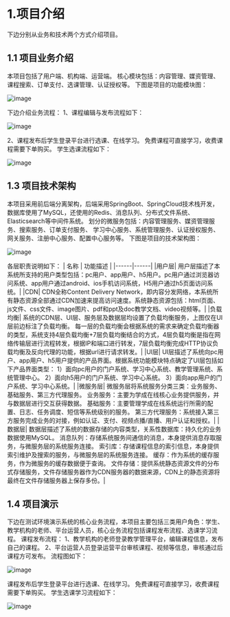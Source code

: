 # 1.项目介绍
下边分别从业务和技术两个方式介绍项目。
## 1.1 项目业务介绍
本项目包括了用户端、机构端、运营端。
核心模块包括：内容管理、媒资管理、课程搜索、订单支付、选课管理、认证授权等。
下图是项目的功能模块图：

![image](https://user-images.githubusercontent.com/60811406/236105592-9b6888b1-818e-4933-a57d-a6a47b650b24.png)

下边介绍业务流程：
1、课程编辑与发布流程如下：

![image](https://user-images.githubusercontent.com/60811406/236105653-deb7b419-cb75-426f-8416-cec2e47803c0.png)

2、课程发布后学生登录平台进行选课、在线学习。
免费课程可直接学习，收费课程需要下单购买。
学生选课流程如下：

![image](https://user-images.githubusercontent.com/60811406/236105733-f5e3dc19-09f1-4c3b-8804-01279d61dad9.png)

## 1.3 项目技术架构
本项目采用前后端分离架构，后端采用SpringBoot、SpringCloud技术栈开发，数据库使用了MySQL，还使用的Redis、消息队列、分布式文件系统、Elasticsearch等中间件系统。
划分的微服务包括：内容管理服务、媒资管理服务、搜索服务、订单支付服务、 学习中心服务、系统管理服务、认证授权服务、网关服务、注册中心服务、配置中心服务等。
下图是项目的技术架构图：

![image](https://user-images.githubusercontent.com/60811406/236105760-efaed4ce-1eb5-43c7-b27e-0adb89591810.png)

各层职责说明如下：
| 名称 | 功能描述 |
|------|------|
|用户层|	用户层描述了本系统所支持的用户类型包括：pc用户、app用户、h5用户。pc用户通过浏览器访问系统、app用户通过android、ios手机访问系统，H5用户通过h5页面访问系统。|
|CDN|	CDN全称Content Delivery Network，即内容分发网络，本系统所有静态资源全部通过CDN加速来提高访问速度。系统静态资源包括：html页面、js文件、css文件、image图片、pdf和ppt及doc教学文档、video视频等。|
|负载均衡|	系统的CDN层、UI层、服务层及数据层均设置了负载均衡服务，上图仅在UI层前边标注了负载均衡。 每一层的负载均衡会根据系统的需求来确定负载均衡器的类型，系统支持4层负载均衡+7层负载均衡结合的方式，4层负载均衡是指在网络传输层进行流程转发，根据IP和端口进行转发，7层负载均衡完成HTTP协议负载均衡及反向代理的功能，根据url进行请求转发。|
|UI层|	UI层描述了系统向pc用户、app用户、h5用户提供的产品界面。根据系统功能模块特点确定了UI层包括如下产品界面类型： 1）面向pc用户的门户系统、学习中心系统、教学管理系统、系统管理中心。 2）面向h5用户的门户系统、学习中心系统。 3）面向app用户的门户系统、学习中心系统。|
|微服务层|	微服务层将系统服务分类三类：业务服务、基础服务、第三方代理服务。 业务服务：主要为学成在线核心业务提供服务，并与数据层进行交互获得数据。 基础服务：主要管理学成在线系统运行所需的配置、日志、任务调度、短信等系统级别的服务。 第三方代理服务：系统接入第三方服务完成业务的对接，例如认证、支付、视频点播/直播、用户认证和授权。|
|数据层|	数据层描述了系统的数据存储的内容类型，关系性数据库：持久化的业务数据使用MySQL。 消息队列：存储系统服务间通信的消息，本身提供消息存取服务，与微服务层的系统服务连接。 索引库：存储课程信息的索引信息，本身提供索引维护及搜索的服务，与微服务层的系统服务连接。 缓存：作为系统的缓存服务，作为微服务的缓存数据便于查询。 文件存储：提供系统静态资源文件的分布式存储服务，文件存储服务器作为CDN服务器的数据来源，CDN上的静态资源将最终在文件存储服务器上保存多份。|

## 1.4 项目演示
下边在测试环境演示系统的核心业务流程，本项目主要包括三类用户角色：学生、教学机构的老师、平台运营人员，核心业务流程包括课程发布流程、选课学习流程。
课程发布流程：
1、教学机构的老师登录教学管理平台，编辑课程信息，发布自己的课程。
2、平台运营人员登录运营平台审核课程、视频等信息，审核通过后课程方可发布。
流程图如下：

![image](https://user-images.githubusercontent.com/60811406/236108383-366b8092-1fec-401e-b1a0-e49054a95b7f.png)

课程发布后学生登录平台进行选课、在线学习。
免费课程可直接学习，收费课程需要下单购买。
学生选课学习流程如下：

![image](https://user-images.githubusercontent.com/60811406/236108397-d136f3b8-deec-40d2-ba11-6eaabf344044.png)

